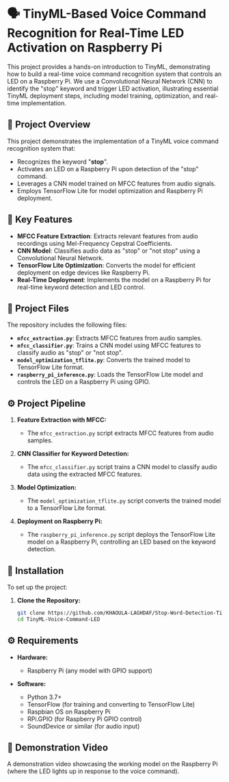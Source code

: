 # 🗣️ TinyML-Based Voice Command Recognition for Real-Time LED Activation on Raspberry Pi

This project provides a hands-on introduction to TinyML, demonstrating how to build a real-time voice command recognition system that controls an LED on a Raspberry Pi. We use a Convolutional Neural Network (CNN) to identify the "stop" keyword and trigger LED activation, illustrating essential TinyML deployment steps, including model training, optimization, and real-time implementation.

## 📜 Project Overview

This project demonstrates the implementation of a TinyML voice command recognition system that:

*   Recognizes the keyword "**stop**".
*   Activates an LED on a Raspberry Pi upon detection of the "stop" command.
*   Leverages a CNN model trained on MFCC features from audio signals.
*   Employs TensorFlow Lite for model optimization and Raspberry Pi deployment.

## 🌟 Key Features

*   **MFCC Feature Extraction**: Extracts relevant features from audio recordings using Mel-Frequency Cepstral Coefficients.
*   **CNN Model**: Classifies audio data as "stop" or "not stop" using a Convolutional Neural Network.
*   **TensorFlow Lite Optimization**: Converts the model for efficient deployment on edge devices like Raspberry Pi.
*   **Real-Time Deployment**: Implements the model on a Raspberry Pi for real-time keyword detection and LED control.

## 📁 Project Files

The repository includes the following files:

*   **`mfcc_extraction.py`**: Extracts MFCC features from audio samples.
*   **`mfcc_classifier.py`**: Trains a CNN model using MFCC features to classify audio as "stop" or "not stop".
*   **`model_optimization_tflite.py`**: Converts the trained model to TensorFlow Lite format.
*   **`raspberry_pi_inference.py`**: Loads the TensorFlow Lite model and controls the LED on a Raspberry Pi using GPIO.

## ⚙️ Project Pipeline

1.  **Feature Extraction with MFCC:**
    *   The `mfcc_extraction.py` script extracts MFCC features from audio samples.

2.  **CNN Classifier for Keyword Detection:**
    *   The `mfcc_classifier.py` script trains a CNN model to classify audio data using the extracted MFCC features.

3.  **Model Optimization:**
    *   The `model_optimization_tflite.py` script converts the trained model to a TensorFlow Lite format.

4.  **Deployment on Raspberry Pi:**
    *   The `raspberry_pi_inference.py` script deploys the TensorFlow Lite model on a Raspberry Pi, controlling an LED based on the keyword detection.

## 🚀 Installation

To set up the project:

1.  **Clone the Repository:**

    ```bash
    git clone https://github.com/KHAOULA-LAGHDAF/Stop-Word-Detection-TinyML-RaspberryPi.git
    cd TinyML-Voice-Command-LED
    ```


## ⚙️ Requirements

*   **Hardware:**
    *   Raspberry Pi (any model with GPIO support)

*   **Software:**
    *   Python 3.7+
    *   TensorFlow (for training and converting to TensorFlow Lite)
    *   Raspbian OS on Raspberry Pi
    *   RPi.GPIO (for Raspberry Pi GPIO control)
    *   SoundDevice or similar (for audio input)

## 🎥 Demonstration Video

A demonstration video showcasing the working model on the Raspberry Pi (where the LED lights up in response to the voice command).
